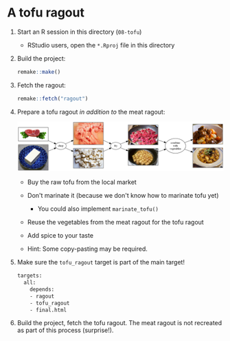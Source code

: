 # A tofu ragout

1. Start an R session in this directory (`08-tofu`)
    - RStudio users, open the `*.Rproj` file in this directory
1. Build the project:
    ```r
    remake::make()
    ```
1. Fetch the ragout:
    ```r
    remake::fetch("ragout")
    ```
1. Prepare a tofu ragout *in addition to* the meat ragout:

    ![new rules](detailed-parallel.png)
    
    - Buy the raw tofu from the local market
    - Don't marinate it (because we don't know how to marinate tofu yet)
        - You could also implement `marinate_tofu()`

    - Reuse the vegetables from the meat ragout for the tofu ragout
    - Add spice to your taste
    - Hint: Some copy-pasting may be required.

1. Make sure the `tofu_ragout` target is part of the main target!
    ```
    targets:
      all:
        depends:
        - ragout
        - tofu_ragout
        - final.html
    ```

1. Build the project, fetch the tofu ragout. The meat ragout is not recreated as part of this process (surprise!).
